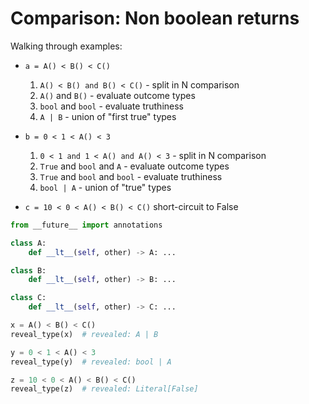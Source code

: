 # Comparison: Non boolean returns

Walking through examples:

- `a = A() < B() < C()`

    1. `A() < B() and B() < C()` - split in N comparison
    1. `A()` and `B()`              - evaluate outcome types
    1. `bool` and `bool`            - evaluate truthiness
    1. `A | B`                    - union of "first true" types

- `b = 0 < 1 < A() < 3`

    1. `0 < 1 and 1 < A() and A() < 3` - split in N comparison
    1. `True` and `bool` and `A` - evaluate outcome types
    1. `True` and `bool` and `bool` - evaluate truthiness
    1. `bool | A` - union of "true" types

- `c = 10 < 0 < A() < B() < C()` short-circuit to False

```py
from __future__ import annotations

class A:
    def __lt__(self, other) -> A: ...

class B:
    def __lt__(self, other) -> B: ...

class C:
    def __lt__(self, other) -> C: ...

x = A() < B() < C()
reveal_type(x)  # revealed: A | B

y = 0 < 1 < A() < 3
reveal_type(y)  # revealed: bool | A

z = 10 < 0 < A() < B() < C()
reveal_type(z)  # revealed: Literal[False]
```
